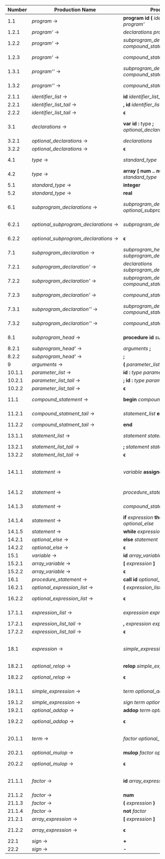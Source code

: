 | Number | Production Name                      | Production                                                            | Firsts                                                                   | Follows |
|--------|--------------------------------------|-----------------------------------------------------------------------|--------------------------------------------------------------------------|---------|
|  1.1   | *program* →                          | **program** **id** **(** *identifier_list* **)** **;** *program'*     | {**program**}                                                            | {**$**}
|  1.2.1 | *program'* →                         | *declarations* *program''*                                            | F(*declarations*) = {**var**}                                            | ↓
|  1.2.2 | *program'* →                         | *subprogram_declarations* *compound_statement* **.**                  | F(*subprogram_declarations*) = {**procedure**}                           | ↓
|  1.2.3 | *program'* →                         | *compound_statement* **.**                                            | F(*compound_statement*) = {**begin**}                                    | F(*program*) = {**$**}
|  1.3.1 | *program''* →                        | *subprogram_declarations* *compound_statement* **.**                  | F(*subprogram_declarations*) = {**procedure**}                           | F(*program'*) = {**$**}
|  1.3.2 | *program''* →                        | *compound_statement* **.**                                            | F(*compound_statement*) = {**begin**}                                    | ↑
|  2.1.1 | *identifier_list* →                  | **id** *identifier_list_tail*                                         | {**id**}                                                                 | {**)**}
|  2.2.1 | *identifier_list_tail* →             | **,** **id** *identifier_list_tail*                                   | {**,**}                                                                  | ↓
|  2.2.2 | *identifier_list_tail* →             | **ϵ**                                                                 | {**ϵ**} →                                                                | f(*identifier_list*) = {**)**}
|  3.1   | *declarations* →                     | **var** **id** **:** type **;** *optional_declarations*               | {**var**}                                                                | F(*program''*) ∪ F(*subprogram_declaration''*) = {**procedure**, **begin**}
|  3.2.1 | *optional_declarations* →            | *declarations*                                                        | F(*declarations*) = {**var**}                                            | ↓
|  3.2.2 | *optional_declarations* →            | **ϵ**                                                                 | {**ϵ**} →                                                                | f(*declarations*) = {**procedure**, **begin**}
|  4.1   | *type* →                             | *standard_type*                                                       | F(*standard_type*) = {**integer**, **real**}                             | F(*parameter_list_tail*) = {**;**} ∪ f(*parameter_list_tail*) = {**;**, **)**}
|  4.2   | *type* →                             | **array** **[** **num** **\.\.** **num** **]** **of** *standard_type* | {**array**}                                                              | ↑
|  5.1   | *standard_type* →                    | **integer**                                                           | {**integer**}                                                            | f(*type*) = {**;**, **)**}
|  5.2   | *standard_type* →                    | **real**                                                              | {**real**}                                                               | ↑
|  6.1   | *subprogram_declarations* →          | *subprogram_declaration* **;** *optional_subprogram_declarations*     | F(*subprogram_declaration*) = {**procedure**}                            | F(*compound_statement*) ∪ f(*optional_subprogram_declarations*) = {**begin**}
|  6.2.1 | *optional_subprogram_declarations* → | *subprogram_declarations*                                             | F(*subprogram_declarations*) = {**procedure**}                           | ↓
|  6.2.2 | *optional_subprogram_declarations* → | **ϵ**                                                                 | {**ϵ**} →                                                                | f(*subprogram_declarations*) = F(*compound_statement*) = {**begin**}
|  7.1   | *subprogram_declaration* →           | *subprogram_head* *subprogram_declaration'*                           | F(*subprogram_head*) = {**procedure**}                                   | {**;**}
|  7.2.1 | *subprogram_declaration'* →          | *declarations* *subprogram_declaration''*                             | F(*declarations*) = {**var**}                                            | {**;**}
|  7.2.2 | *subprogram_declaration'* →          | *subprogram_declarations* *compound_statement*                        | F(*subprogram_declarations*) = {**procedure**}                           | {**;**}
|  7.2.3 | *subprogram_declaration'* →          | *compound_statement*                                                  | F(*compound_statement*) = {**begin**}                                    | {**;**}
|  7.3.1 | *subprogram_declaration''* →         | *subprogram_declarations* *compound_statement*                        | F(*subprogram_declarations*) = {**procedure**}                           | {**;**}
|  7.3.2 | *subprogram_declaration''* →         | *compound_statement*                                                  | F(*compound_statement*) = {**begin**}                                    | {**;**}
|  8.1   | *subprogram_head* →                  | **procedure** **id** *subprogram_head'*                               | {**procedure**}                                                          | F(*subprogram_declaration'*) = {**var**, **procedure**, **begin**}
|  8.2.1 | *subprogram_head'* →                 | *arguments* **;**                                                     | F(*arguments*) = {**(**}                                                 | {**var**, **procedure**, **begin**}
|  8.2.2 | *subprogram_head'* →                 | **;**                                                                 | {**;**}                                                                  | {**var**, **procedure**, **begin**}
|  9     | *arguments* →                        | **(** *parameter_list* **)**                                          | {**(**}                                                                  | {**;**}
| 10.1.1 | *parameter_list* →                   | **id** **:** *type* *parameter_list_tail*                             | {**id**}                                                                 | {**)**}
| 10.2.1 | *parameter_list_tail* →              | **;** **id** **:** *type* *parameter_list_tail*                       | {**;**}                                                                  | ↓
| 10.2.2 | *parameter_list_tail* →              | **ϵ**                                                                 | {**ϵ**} →                                                                | f(*parameter_list*) = {**)**}
| 11.1   | *compound_statement* →               | **begin** *compound_statment_tail*                                    | {**begin**}                                                              | {**.**, **;**} ∪ F(*statement*) = {**.**, **;**, **id**, **call**, **begin**, **if**, **while**}
| 11.2.1 | *compound_statment_tail* →           | *statement_list* **end**                                              | F(*statement_list*) = {**id**, **call**, **begin**, **if**, **while**}   | f(*compound_statement*) = {**.**, **;**, **id**, **call**, **begin**, **if**, **while**}
| 11.2.2 | *compound_statment_tail* →           | **end**                                                               | {**end**}                                                                | ↑
| 13.1.1 | *statement_list* →                   | *statement* *statement_list_tail*                                     | F(*statement*) = {**id**, **call**, **begin**, **if**, **while**}        | {**end**}
| 13.2.1 | *statement_list_tail* →              | **;** *statement* *statement_list_tail*                               | {**;**}                                                                  | ↓
| 13.2.2 | *statement_list_tail* →              | **ϵ**                                                                 | {**ϵ**} →                                                                | f(*statement_list*) = {**end**}
| 14.1.1 | *statement* →                        | *variable* **assignop** *expression*                                  | F(*variable*) = {**id**}                                                 | F(*statement_list_tail*) ∪ f(*statement_list_tail*) ∪ F(*optional_else*) ∪ f(*optional_else*) = {**;**, **end**, **else**}
| 14.1.2 | *statement* →                        | *procedure_statement*                                                 | F(*procedure_statement*) = {**call**}                                    | ↑
| 14.1.3 | *statement* →                        | *compound_statement*                                                  | F(*compound_statement*) = {**begin**}                                    | ↑
| 14.1.4 | *statement* →                        | **if** *expression* **then** *statement* *optional_else*              | {**if**}                                                                 | ↑
| 14.1.5 | *statement* →                        | **while** *expression* **do** *statement*                             | {**while**}                                                              | ↑
| 14.2.1 | *optional_else* →                    | **else** *statement*                                                  | {**else**}                                                               | ↓
| 14.2.2 | *optional_else* →                    | **ϵ**                                                                 | {**ϵ**} →                                                                | f(*statement*) = {**;**, **end**, **else**}
| 15.1   | *variable* →                         | **id** *array_variable*                                               | {**id**}                                                                 | {**assignop**}
| 15.2.1 | *array_variable* →                   | **[** *expression* **]**                                              | {**[**}                                                                  | ↓
| 15.2.2 | *array_variable* →                   | **ϵ**                                                                 | {**ϵ**} →                                                                | {**assignop**}
| 16.1   | *procedure_statement* →              | **call** **id** *optional_expression_list*                            | {**call**}                                                               | f(*statement*) = {**;**, **end**, **else**}
| 16.2.1 | *optional_expression_list* →         | **(** *expression_list* **)**                                         | {**(**}                                                                  | ↓
| 16.2.2 | *optional_expression_list* →         | **ϵ**                                                                 | {**ϵ**} →                                                                | f(*procedure_statement*) = {**;**, **end**, **else**}
| 17.1.1 | *expression_list* →                  | *expression* *expression_list_tail*                                   | F(*expression*) = {**id**, **num**, **(**, **not**, **+**, **-**}        | {**)**}
| 17.2.1 | *expression_list_tail* →             | **,** *expression* *expression_list_tail*                             | {**,**}                                                                  | ↓
| 17.2.2 | *expression_list_tail* →             | **ϵ**                                                                 | {**ϵ**} →                                                                | f(*expression_list*) = {**)**}
| 18.1   | *expression* →                       | *simple_expression* *optional_relop*                                  | F(*simple_expression*) = {**id**, **num**, **(**, **not**, **+**, **-**} | f(*statement*) ∪ {**then**, **do**, **]**, **)**} ∪ F(*expression_list_tail*) ∪ f(*expression_list_tail*) = {**;**, **end**, **else**, **then**, **do**, **]**, **)**, **,**}
| 18.2.1 | *optional_relop* →                   | **relop** *simple_expression*                                         | {**relop**}                                                              | ↓
| 18.2.2 | *optional_relop* →                   | **ϵ**                                                                 | {**ϵ**} →                                                                | f(*expression*) = {**;**, **end**, **else**, **then**, **do**, **]**, **)**, **,**}
| 19.1.1 | *simple_expression* →                | *term* *optional_addop*                                               | F(*term*) = {**id**, **num**, **(**, **not**}                            | f(*optional_relop*) ∪ F(*optional_relop*) = {**;**, **end**, **else**, **then**, **do**, **]**, **)**, **,**, **relop**}
| 19.1.2 | *simple_expression* →                | *sign* *term* *optional_addop*                                        | F(*sign*) = {**+**, **-**}                                               | ↑
| 19.2.1 | *optional_addop* →                   | **addop** *term* *optional_addop*                                     | {**addop**}                                                              | ↓
| 19.2.2 | *optional_addop* →                   | **ϵ**                                                                 | {**ϵ**} →                                                                | f(*simple_expression*) = {**;**, **end**, **else**, **then**, **do**, **]**, **)**, **,**, **relop**}
| 20.1.1 | *term* →                             | *factor* *optional_mulop*                                             | F(*factor*) = {**id**, **num**, **(**, **not**}                          | F(*optional_addop*) ∪ f(*optional_addop*) = {**;**, **end**, **else**, **then**, **do**, **]**, **)**, **,**, **relop**, **addop**}
| 20.2.1 | *optional_mulop* →                   | **mulop** *factor* *optional_mulop*                                   | {**mulop**}                                                              | ↓
| 20.2.2 | *optional_mulop* →                   | **ϵ**                                                                 | {**ϵ**} →                                                                | f(*term*) = {**;**, **end**, **else**, **then**, **do**, **]**, **)**, **,**, **relop**, **addop**}
| 21.1.1 | *factor* →                           | **id** *array_expression*                                             | {**id**}                                                                 | F(*optional_mulop*) ∪ f(*optional_mulop*) = {**;**, **end**, **else**, **then**, **do**, **]**, **)**, **,**, **relop**, **addop**, **mulop**}
| 21.1.2 | *factor* →                           | **num**                                                               | {**num**}                                                                | ↑
| 21.1.3 | *factor* →                           | **(** *expression* **)**                                              | {**(**}                                                                  | ↑
| 21.1.4 | *factor* →                           | **not** *factor*                                                      | {**not**}                                                                | ↑
| 21.2.1 | *array_expression* →                 | **[** *expression* **]**                                              | {**[** }                                                                 | ↓
| 21.2.2 | *array_expression* →                 | **ϵ**                                                                 | {**ϵ**} →                                                                | f(*factor*) = {**;**, **end**, **else**, **then**, **do**, **]**, **)**, **,**, **relop**, **addop**, **mulop**}
| 22.1   | *sign* →                             | **+**                                                                 | {**+**}                                                                  | F(*term*) = {**id**, **num**, **(**, **not**}
| 22.2   | *sign* →                             | **-**                                                                 | {**-**}                                                                  | ↑
